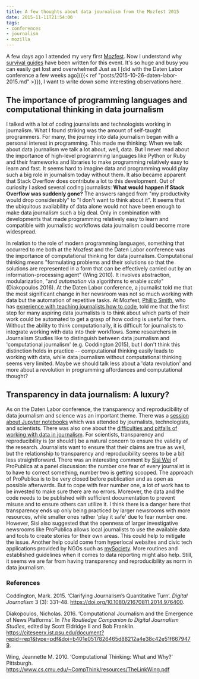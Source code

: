 ```yaml
---
title: A few thoughts about data journalism from the Mozfest 2015
date: 2015-11-11T21:54:00
tags:
- conferences
- journalism
- mozilla
---
```


A few days ago I attended my very first [Mozfest](http://web.archive.org/web/20160108225114/https://2015.mozillafestival.org/). Now I understand why [survival guides](http://web.archive.org/web/20131024125125/http://digitalbydefault.com/2013/10/19/mozfest-survival-guide/) have been written for this event. It's so huge and busy you can easily get lost and overwhelmed! Just as I [did with the Daten Labor conference a few weeks ago]({{< ref "posts/2015-10-26-daten-labor-2015.md" >}}), I want to write down some interesting observations here.

## The importance of programming languages and computational thinking in data journalism

I talked with a lot of coding journalists and technologists working in journalism. What I found striking was the amount of self-taught programmers. For many, the journey into data journalism began with a personal interest in programming. This made me thinking: When we talk about data journalism we talk a lot about, well, data. But I never read about the importance of high-level programming languages like Python or Ruby and their frameworks and libraries to make programming relatively easy to learn and fast. It seems hard to imagine data and programming would play such a big role in journalism today without them. It also became apparent that Stack Overflow does contribute a lot to this development. Out of curiosity I asked several coding journalists: **What would happen if Stack Overflow was suddenly gone?** The answers ranged from "my productivity would drop considerably" to "I don't want to think about it". It seems that the ubiquitous availability of data alone would not have been enough to make data journalism such a big deal. Only in combination with developments that made programming relatively easy to learn and compatible with journalistic workflows data journalism could become more widespread.

In relation to the role of modern programming languages, something that occurred to me both at the Mozfest and the Daten Labor conference was the importance of computational thinking for data journalism. Computational thinking means "formulating problems and their solutions so that the solutions are represented in a form that can be effectively carried out by an information-processing agent" (Wing 2010). It involves abstraction, modularization, "and *automation* via algorithms to enable *scale*" (Diakopoulos 2016). At the Daten Labor conference, a journalist told me that the most significant change in her newsroom was not so much working with data but the automation of repetitive tasks. At Mozfest, [Phillip Smith](http://web.archive.org/web/20151104063300/https://twitter.com/phillipadsmith), who has [experience with teaching journalists how to code](http://web.archive.org/web/20160419001716/http://www.phillipadsmith.com/2015/10/mozfest-learn-to-code.html), told me that the first step for many aspiring data journalists is to think about which parts of their work could be automated to get a grasp of how coding is useful for them. Without the ability to think computationally, it is difficult for journalists to integrate working with data into their workflows. Some researchers in Journalism Studies like to distinguish between data journalism and 'computational journalism' (e.g. Coddington 2015), but I don't think this distinction holds in practice -- computational thinking easily leads to working with data, while data journalism without computational thinking seems very limited. Maybe we should talk less about a 'data revolution' and more about a revolution in programming affordances and computational thought?

## Transparency in data journalism: A luxury?

As on the Daten Labor conference, the transparency and reproducibility of data journalism and science was an important theme. There was a [session about Jupyter notebooks](https://app.mozillafestival.org/#_session-543) which was attended by journalists, technologists, and scientists. There was also one about the [difficulties and pitfalls of working with data in journalism](https://app.mozillafestival.org/#_session-205). For scientists, transparency and reproducibility is (or should!) be a natural concern to ensure the validity of the research. Journalists want to ensure that their claims are true as well, but the relationship to transparency and reproducibility seems to be a bit less straightforward. There was an interesting comment by [Sisi Wei](http://web.archive.org/web/20150824225000/https://twitter.com/sisiwei) of ProPublica at a panel discussion: the number one fear of every journalist is to have to correct something, number two is getting scooped. The approach of ProPublica is to be very closed before publication and as open as possible afterwards. But to cope with fear number one, a lot of work has to be invested to make sure there are no errors. Moreover, the data and the code needs to be published with sufficient documentation to prevent misuse and to ensure others can utilize it. I think there is a danger here that transparency ends up only being practiced by larger newsrooms with more resources, while smaller ones rather 'play it safe' due to fear number one. However, Sisi also suggested that the openness of larger investigative newsrooms like ProPublica allows local journalists to use the available data and tools to create stories for their own areas. This could help to mitigate the issue. Another help could come from hyperlocal websites and civic tech applications provided by NGOs such as [mySociety](http://web.archive.org/web/20151108212610/https://www.mysociety.org/). More routines and established guidelines when it comes to data reporting might also help. Still, it seems we are far from having transparency and reproducibility as norm in data journalism.

### References

Coddington, Mark. 2015. ‘Clarifying Journalism’s Quantitative Turn’. _Digital Journalism_ 3 (3): 331–48. <https://doi.org/10.1080/21670811.2014.976400>.

Diakopoulos, Nicholas. 2016. ‘Computational Journalism and the Emergence of News Platforms’. In _The Routledge Companion to Digital Journalism Studies_, edited by Scott Eldridge II and Bob Franklin. <https://citeseerx.ist.psu.edu/document?repid=rep1&type=pdf&doi=b401e0517826465d88212a4e38c42e51f6679479>.

Wing, Jeannette M. 2010. ‘Computational Thinking: What and Why?’ Pittsburgh. <https://www.cs.cmu.edu/~CompThink/resources/TheLinkWing.pdf>